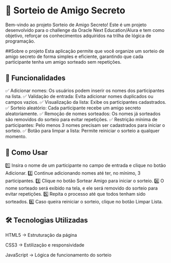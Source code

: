 # 🎁 Sorteio de Amigo Secreto

Bem-vindo ao projeto Sorteio de Amigo Secreto! Este é um projeto desenvolvido para o challenge da Oracle Next Education/Alura e tem como objetivo, reforçar os conhecimentos adquiridos na trilha de lógica de programação.

##Sobre o projeto
Esta aplicação permite que você organize um sorteio de amigo secreto de forma simples e eficiente, garantindo que cada participante tenha um amigo sorteado sem repetições.

## 🚀 Funcionalidades

✅ Adicionar nomes: Os usuários podem inserir os nomes dos participantes na lista.
✅ Validação de entrada: Evita adicionar nomes duplicados ou campos vazios.
✅ Visualização da lista: Exibe os participantes cadastrados.
✅ Sorteio aleatório: Cada participante recebe um amigo secreto aleatoriamente.
✅ Remoção de nomes sorteados: Os nomes já sorteados são removidos do sorteio para evitar repetições.
✅ Restrição mínima de participantes: Pelo menos 3 nomes precisam ser cadastrados para iniciar o sorteio.
✅ Botão para limpar a lista: Permite reiniciar o sorteio a qualquer momento.

## 📌 Como Usar

1️⃣ Insira o nome de um participante no campo de entrada e clique no botão Adicionar.
2️⃣ Continue adicionando nomes até ter, no mínimo, 3 participantes.
3️⃣ Clique no botão Sortear Amigo para iniciar o sorteio.
4️⃣ O nome sorteado será exibido na tela, e ele será removido do sorteio para evitar repetições.
5️⃣ Repita o processo até que todos tenham sido sorteados.
6️⃣ Caso queira reiniciar o sorteio, clique no botão Limpar Lista.

## 🛠️ Tecnologias Utilizadas

HTML5 → Estruturação da página

CSS3 → Estilização e responsividade

JavaScript → Lógica de funcionamento do sorteio
